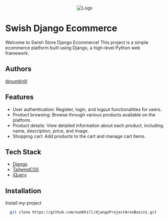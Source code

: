 
<div align="center"">
  <img src="https://media.giphy.com/media/v1.Y2lkPTc5MGI3NjExOHh6OWhiYWw2dHIyMGFxaHN6OHc0ZDltYnZxZGV2dDB1Y29lczluYyZlcD12MV9pbnRlcm5hbF9naWZfYnlfaWQmY3Q9Zw/11Itsp9GLbQbHW/giphy.gif" alt="Logo">
</div>


# Swish Django Ecommerce

Welcome to Swish Store Django Ecommerce! This project is a simple ecommerce platform built using Django, a high-level Python web framework.


## Authors

[@numbhill](https://www.github.com/numbhill)


## Features

- User authentication: Register, login, and logout functionalities for users.
- Product browsing: Browse through various products available on the platform.
- Product details: View detailed information about each product, including name, description, price, and image.
- Shopping cart: Add products to the cart and manage cart items.


## Tech Stack

 - [Django](https://www.djangoproject.com/)
 - [TailwindCSS](https://tailwindui.com/components#product-ecommerce)
 - [jQuery](https://releases.jquery.com/)


## Installation

Install my-project

```bash
  git clone https://github.com/numbhill/djangoProjectAronBazini.git
```
    
